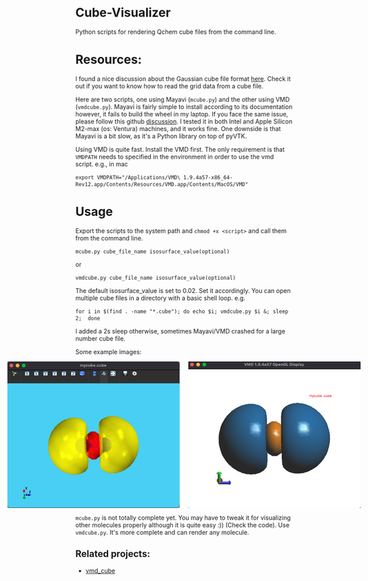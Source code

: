 # Cube-Visualizer

Python scripts for rendering Qchem cube files from the command line.

# Resources:

I found a nice discussion about the Gaussian cube file format [here](http://sobereva.com/125). Check it out if you want to know how to read the grid data from a cube file.

Here are two scripts, one using Mayavi (`mcube.py`) and the other using VMD (`vmdcube.py`).
Mayavi is fairly simple to install according to its documentation however, it fails to build the wheel in my laptop. If you face the same issue, please follow this github [discussion](https://github.com/enthought/mayavi/issues/1232). I tested it in both Intel and Apple Silicon M2-max (os: Ventura) machines, and it works fine. One downside is that Mayavi is a bit slow, as it's a Python library on top of pyVTK.

Using VMD is quite fast. Install the VMD first. The only requirement is that `VMDPATH` needs to specified in the environment in order to use the vmd script. e.g., in mac

```shell
export VMDPATH="/Applications/VMD\ 1.9.4a57-x86_64-Rev12.app/Contents/Resources/VMD.app/Contents/MacOS/VMD"
```

# Usage

Export the scripts to the system path and `chmod +x <script>` and call them from the command line.

```shell
mcube.py cube_file_name isosurface_value(optional)
```

or

```shell
vmdcube.py cube_file_name isosurface_value(optional)
```

The default isosurface_value is set to 0.02. Set it accordingly.
You can open multiple cube files in a directory with a basic shell loop. e.g.

```shell
for i in $(find . -name "*.cube"); do echo $i; vmdcube.py $i &; sleep 2;  done
```

I added a 2s sleep otherwise, sometimes Mayavi/VMD crashed for a large number cube file.

Some example images:

<div style="display:flex; justify-content: center;">
    <img src="imgs/mayavi_screenshot.png" alt="Mayavi" style="width: 400px; margin-right: 20px;">
    <img src="imgs/vmd_screenshot.png" alt="VMD" style="width: 400px;">
</div>

`mcube.py` is not totally complete yet. You may have to tweak it for visualizing other molecules properly although it is quite easy :)) (Check the code). Use `vmdcube.py`. It's more complete and can render any molecule.

## Related projects:

- [vmd_cube](https://github.com/fevangelista/vmd_cube)
